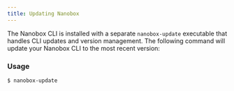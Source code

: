 ```yaml
---
title: Updating Nanobox
---
```


The Nanobox CLI is installed with a separate `nanobox-update` executable that handles CLI updates and version management. The following command will update your Nanobox CLI to the most recent version:

### Usage
```shell
$ nanobox-update
```
